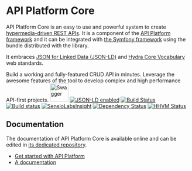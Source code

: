 # API Platform Core

API Platform Core is an easy to use and powerful system to create [hypermedia-driven REST APIs](https://en.wikipedia.org/wiki/HATEOAS).
It is a component of the [API Platform framework](https://api-platform.com) and it can be integrated
with [the Symfony framework](https://symfony.com) using the bundle distributed with the library.

It embraces [JSON for Linked Data (JSON-LD)](http://json-ld.org) and [Hydra Core Vocabulary](http://www.hydra-cg.com) web standards. 

Build a working and fully-featured CRUD API in minutes. Leverage the awesome features of the tool to develop complex and
high performance API-first projects.
<img src="https://camo.githubusercontent.com/3a20ce067d38ecc857843b57b0d926e3c718f11f/687474703a2f2f323433347a6432396d697364336534613466316537336b692e7770656e67696e652e6e6574646e612d63646e2e636f6d2f77702d636f6e74656e742f7468656d65732f6b6576696e6c656172796e65742f6173736574732f696d672f737761676765722d6c6f676f4032782e706e67" alt="Swagger" data-canonical-src="http://2434zd29misd3e4a4f1e73ki.wpengine.netdna-cdn.com/wp-content/themes/kevinlearynet/assets/img/swagger-logo@2x.png" width="50" height="50">
[![JSON-LD enabled](http://json-ld.org/images/json-ld-button-88.png)](http://json-ld.org)
[![Build Status](https://travis-ci.org/api-platform/core.svg?branch=master)](https://travis-ci.org/api-platform/core)
[![Build status](https://ci.appveyor.com/api/projects/status/grwuyprts3wdqx5l?svg=true)](https://ci.appveyor.com/project/dunglas/dunglasapibundle)
[![SensioLabsInsight](https://insight.sensiolabs.com/projects/a93f5a40-483f-4c46-ba09-3e1033b62552/mini.png)](https://insight.sensiolabs.com/projects/a93f5a40-483f-4c46-ba09-3e1033b62552)
[![Dependency Status](https://www.versioneye.com/user/projects/5552e93306c318a32a0000fa/badge.svg?style=flat)](https://www.versioneye.com/user/projects/5552e93306c318a32a0000fa)
[![HHVM Status](http://hhvm.h4cc.de/badge/api-platform/core.svg)](http://hhvm.h4cc.de/package/api-platform/core)

## Documentation

The documentation of API Platform Core is available online and can be edited in
[its dedicated repository](https://github.com/api-platform/doc/tree/master/core).

* [Get started with API Platform](https://github.com/api-platform/doc/tree/master/getting-started/)
* [A documentation](https://github.com/api-platform/doc/tree/master/core/)
